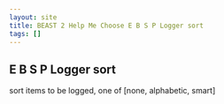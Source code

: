 ```yaml
---
layout: site
title: BEAST 2 Help Me Choose E B S P Logger sort
tags: []
---
```


## E B S P Logger sort

sort items to be logged, one of [none, alphabetic, smart]
